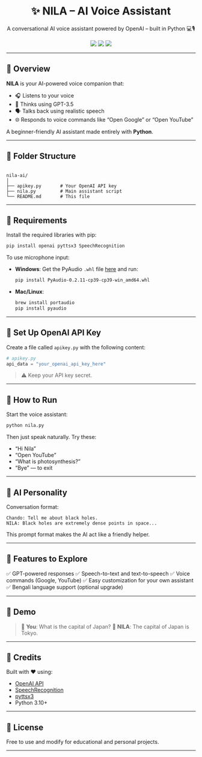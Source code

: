 
<h1 align="center">✨ NILA – AI Voice Assistant</h1>
 


<p align="center">
  A conversational AI voice assistant powered by OpenAI – built in Python 💻🎙️
  <br><br>
  <img src="https://img.shields.io/badge/Python-3.10-blue?style=for-the-badge&logo=python">
  <img src="https://img.shields.io/badge/OpenAI-GPT3.5-informational?style=for-the-badge&logo=openai">
  <img src="https://img.shields.io/badge/SpeechRecognition-Enabled-success?style=for-the-badge">
</p>

---

## 📌 Overview

**NILA** is your AI-powered voice companion that:

- 🎧 Listens to your voice
- 🤖 Thinks using GPT-3.5
- 🗣️ Talks back using realistic speech
- 🌐 Responds to voice commands like “Open Google” or “Open YouTube”

A beginner-friendly AI assistant made entirely with **Python**.

---

## 📁 Folder Structure

```

nila-ai/
│
├── apikey.py       # Your OpenAI API key
├── nila.py         # Main assistant script
└── README.md       # This file

````

---

## 🔧 Requirements

Install the required libraries with pip:

```bash
pip install openai pyttsx3 SpeechRecognition
````

To use microphone input:

* **Windows**:
  Get the PyAudio `.whl` file [here](https://www.lfd.uci.edu/~gohlke/pythonlibs/#pyaudio) and run:

  ```bash
  pip install PyAudio‑0.2.11‑cp39‑cp39‑win_amd64.whl
  ```

* **Mac/Linux**:

  ```bash
  brew install portaudio
  pip install pyaudio
  ```

---

## 🔐 Set Up OpenAI API Key

Create a file called `apikey.py` with the following content:

```python
# apikey.py
api_data = "your_openai_api_key_here"
```

> ⚠️ Keep your API key secret.

---

## 🚀 How to Run

Start the voice assistant:

```bash
python nila.py
```

Then just speak naturally. Try these:

* “Hi Nila”
* “Open YouTube”
* “What is photosynthesis?”
* “Bye” — to exit

---

## 💬 AI Personality

Conversation format:

```
Chando: Tell me about black holes.
NILA: Black holes are extremely dense points in space...
```

This prompt format makes the AI act like a friendly helper.

---

## 🌟 Features to Explore

✅ GPT-powered responses
✅ Speech-to-text and text-to-speech
✅ Voice commands (Google, YouTube)
✅ Easy customization for your own assistant
✅ Bengali language support (optional upgrade)

---

## 🧠 Demo

> 🎤 **You**: What is the capital of Japan?
> 💬 **NILA**: The capital of Japan is Tokyo.

---

## 🙌 Credits

Built with ❤️ using:

* [OpenAI API](https://platform.openai.com/)
* [SpeechRecognition](https://pypi.org/project/SpeechRecognition/)
* [pyttsx3](https://pypi.org/project/pyttsx3/)
* Python 3.10+

---

## 📄 License

Free to use and modify for educational and personal projects.

---

